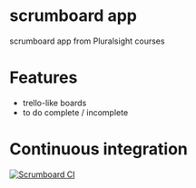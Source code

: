 # scrumboard app
scrumboard app from Pluralsight courses

# Features
- trello-like boards
- to do complete / incomplete

# Continuous integration

[![Scrumboard CI](https://github.com/delitamakanda/scrumboard/actions/workflows/ci.yml/badge.svg?branch=master)](https://github.com/delitamakanda/scrumboard/actions/workflows/ci.yml)
